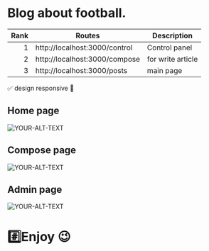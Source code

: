 
# Blog about football.


| Rank | Routes                         | Description     |
|-----:|--------------------------------|-----------------|
|     1| http://localhost:3000/control  | Control panel   |
|     2| http://localhost:3000/compose  |for write article|
|     3| http://localhost:3000/posts    |main page        |

 :white_check_mark: design responsive :tada:

## Home page
<picture>
 <source media="(prefers-color-scheme: dark)" srcset="https://i.ibb.co/xGcNhQK/I-Football-3.png">
 <source media="(prefers-color-scheme: light)" srcset="https://i.ibb.co/xGcNhQK/I-Football-3.png">
 <img alt="YOUR-ALT-TEXT" src="https://i.ibb.co/xGcNhQK/I-Football-3.png">
</picture>

## Compose page

<picture>
 <source media="(prefers-color-scheme: dark)" srcset="https://i.ibb.co/nBNktmp/I-Football-1.png">
 <source media="(prefers-color-scheme: light)" srcset="https://i.ibb.co/nBNktmp/I-Football-1.png">
 <img alt="YOUR-ALT-TEXT" src="https://i.ibb.co/nBNktmp/I-Football-1.png">
</picture>

## Admin page

<picture>
 <source media="(prefers-color-scheme: dark)" srcset="https://i.ibb.co/VNmCNw2/I-Football.png">
 <source media="(prefers-color-scheme: light)" srcset="https://i.ibb.co/VNmCNw2/I-Football.png">
 <img alt="YOUR-ALT-TEXT" src="https://i.ibb.co/VNmCNw2/I-Football.png">
</picture>


# :hash:Enjoy :wink:
